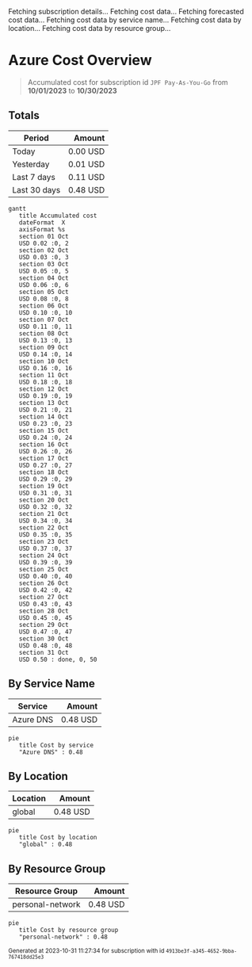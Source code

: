 Fetching subscription details...
Fetching cost data...
Fetching forecasted cost data...
Fetching cost data by service name...
Fetching cost data by location...
Fetching cost data by resource group...
# Azure Cost Overview

> Accumulated cost for subscription id `JPF Pay-As-You-Go` from **10/01/2023** to **10/30/2023**

## Totals

|Period|Amount|
|---|---:|
|Today|0.00 USD|
|Yesterday|0.01 USD|
|Last 7 days|0.11 USD|
|Last 30 days|0.48 USD|

```mermaid
gantt
   title Accumulated cost
   dateFormat  X
   axisFormat %s
   section 01 Oct
   USD 0.02 :0, 2
   section 02 Oct
   USD 0.03 :0, 3
   section 03 Oct
   USD 0.05 :0, 5
   section 04 Oct
   USD 0.06 :0, 6
   section 05 Oct
   USD 0.08 :0, 8
   section 06 Oct
   USD 0.10 :0, 10
   section 07 Oct
   USD 0.11 :0, 11
   section 08 Oct
   USD 0.13 :0, 13
   section 09 Oct
   USD 0.14 :0, 14
   section 10 Oct
   USD 0.16 :0, 16
   section 11 Oct
   USD 0.18 :0, 18
   section 12 Oct
   USD 0.19 :0, 19
   section 13 Oct
   USD 0.21 :0, 21
   section 14 Oct
   USD 0.23 :0, 23
   section 15 Oct
   USD 0.24 :0, 24
   section 16 Oct
   USD 0.26 :0, 26
   section 17 Oct
   USD 0.27 :0, 27
   section 18 Oct
   USD 0.29 :0, 29
   section 19 Oct
   USD 0.31 :0, 31
   section 20 Oct
   USD 0.32 :0, 32
   section 21 Oct
   USD 0.34 :0, 34
   section 22 Oct
   USD 0.35 :0, 35
   section 23 Oct
   USD 0.37 :0, 37
   section 24 Oct
   USD 0.39 :0, 39
   section 25 Oct
   USD 0.40 :0, 40
   section 26 Oct
   USD 0.42 :0, 42
   section 27 Oct
   USD 0.43 :0, 43
   section 28 Oct
   USD 0.45 :0, 45
   section 29 Oct
   USD 0.47 :0, 47
   section 30 Oct
   USD 0.48 :0, 48
   section 31 Oct
   USD 0.50 : done, 0, 50
```

## By Service Name

|Service|Amount|
|---|---:|
|Azure DNS|0.48 USD|

```mermaid
pie
   title Cost by service
   "Azure DNS" : 0.48
```

## By Location

|Location|Amount|
|---|---:|
|global|0.48 USD|

```mermaid
pie
   title Cost by location
   "global" : 0.48
```

## By Resource Group

|Resource Group|Amount|
|---|---:|
|personal-network|0.48 USD|

```mermaid
pie
   title Cost by resource group
   "personal-network" : 0.48
```

<sup>Generated at 2023-10-31 11:27:34 for subscription with id `4913be3f-a345-4652-9bba-767418dd25e3`</sup>
